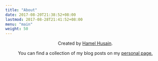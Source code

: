 ```yaml
---
title: "About"
date: 2017-08-20T21:38:52+08:00
lastmod: 2017-08-28T21:41:52+08:00
menu: "main"
weight: 50
---
```


<p align="center">Created by <a href="https://hamel.dev">Hamel Husain</a>.</p>

<p align="center">You can find a collection of my blog posts on my <a href="https://hamel.dev">personal page.</a></p>


